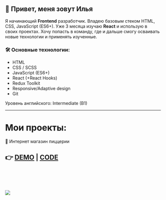 ## 👋 Привет, меня зовут Илья

Я начинающий **Frontend** разработчик. Владею базовым стеком HTML, CSS, JavaScript (ES6+). Уже 3 месяца изучаю **React** и использую в своих проектах. Хочу попасть в команду, где и дальше смогу осваивать новые технологии и применять изученные.

### 🛠️ Основные технологии:
- HTML
- CSS / SCSS
- JavaScript (ES6+)
- React (+React Hooks)
- Redux Toolkit
- Responsive/Adaptive design
- Git

Уровень английского: Intermediate (B1)

---

# Мои проекты:
🍕 Интернет магазин пиццерии

👉 [DEMO](https://pizza-ilia-io.vercel.app/) | [CODE](https://github.com/ilia-io/pizza)
---

<br><br><br><br>
<a href="https://www.codewars.com/users/ilia-io"><img src="https://www.codewars.com/users/ilia-io/badges/large" /></a>



<!--
**ilia-io/ilia-io** is a ✨ _special_ ✨ repository because its `README.md` (this file) appears on your GitHub profile.

Here are some ideas to get you started:

- 🔭 I’m currently working on ...
- 🌱 I’m currently learning ...
- 👯 I’m looking to collaborate on ...
- 🤔 I’m looking for help with ...
- 💬 Ask me about ...
- 📫 How to reach me: ...
- 😄 Pronouns: ...
- ⚡ Fun fact: ...
-->
